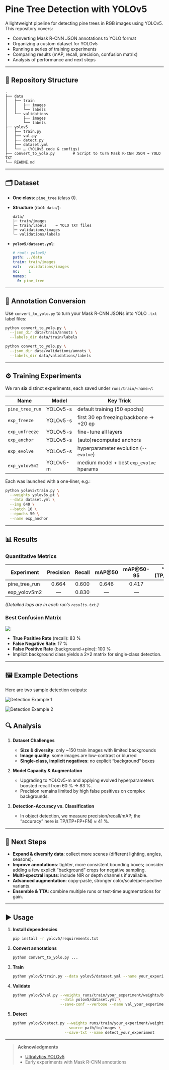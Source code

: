 # Pine Tree Detection with YOLOv5

A lightweight pipeline for detecting pine trees in RGB images using YOLOv5. This repository covers:

* Converting Mask R-CNN JSON annotations to YOLO format
* Organizing a custom dataset for YOLOv5
* Running a series of training experiments
* Comparing results (mAP, recall, precision, confusion matrix)
* Analysis of performance and next steps

---

## 📂 Repository Structure

```
.
├── data
│   ├── train
│   │   ├── images
│   │   └── labels
│   └── validations
│       ├── images
│       └── labels
├── yolov5
│   ├── train.py
│   ├── val.py
│   ├── detect.py
│   ├── dataset.yml
│   └── … (YOLOv5 code & configs)
├── convert_to_yolo.py        # Script to turn Mask R-CNN JSON → YOLO TXT
└── README.md
```

---

## 🗂 Dataset

* **One class**: `pine_tree` (class 0).

* **Structure** (root: `data/`):

  ```
  data/
  ├─ train/images
  ├─ train/labels    ← YOLO TXT files
  ├─ validations/images
  └─ validations/labels
  ```

* **`yolov5/dataset.yml`**:

  ```yaml
  # root: yolov5/
  path: ../data
  train: train/images
  val:   validations/images
  nc:    1
  names:
    0: pine_tree
  ```

---

## 🔄 Annotation Conversion

Use `convert_to_yolo.py` to turn your Mask R-CNN JSONs into YOLO `.txt` label files:

```bash
python convert_to_yolo.py \
  --json_dir data/train/annots \
  --labels_dir data/train/labels

python convert_to_yolo.py \
  --json_dir data/validations/annots \
  --labels_dir data/validations/labels
```

---

## ⚙️ Training Experiments

We ran **six** distinct experiments, each saved under `runs/train/<name>/`:

| Name            | Model    | Key Trick                                |
| --------------- | -------- | ---------------------------------------- |
| `pine_tree_run` | YOLOv5-s | default training (50 epochs)             |
| `exp_freeze`    | YOLOv5-s | first 30 ep freezing backbone → +20 ep   |
| `exp_unfreeze`  | YOLOv5-s | fine-tune all layers                     |
| `exp_anchor`    | YOLOv5-s | (auto)recomputed anchors                 |
| `exp_evolve`    | YOLOv5-s | hyperparameter evolution (`--evolve`)    |
| `exp_yolov5m2`  | YOLOv5-m | medium model + best `exp_evolve` hparams |

Each was launched with a one-liner, e.g.:

```bash
python yolov5/train.py \
  --weights yolov5s.pt \
  --data dataset.yml \
  --img 640 \
  --batch 16 \
  --epochs 50 \
  --name exp_anchor
```

---

## 📊 Results

### Quantitative Metrics

| Experiment      | Precision | Recall | mAP\@50 | mAP\@50-95 | “Accuracy” (TP/(TP+FP+FN)) |
| --------------- | :-------: | :----: | :-----: | :--------: | :------------------------: |
| pine\_tree\_run |   0.664   |  0.600 |  0.646  |    0.417   |           46.2 %           |
| exp\_yolov5m2   |     —     |  0.830 |    —    |      —     |           41.5 %           |

*(Detailed logs are in each run’s `results.txt`.)*

### Best Confusion Matrix

![](runs/val/val_exp_yolov5m2/confusion_matrix.png)

* **True Positive Rate** (recall): 83 %
* **False Negative Rate**: 17 %
* **False Positive Rate** (background→pine): 100 %
* Implicit background class yields a 2×2 matrix for single‐class detection.

---

## 🖼️ Example Detections

Here are two sample detection outputs:

![Detection Example 1](val_batch0_labels.jpg)

![Detection Example 2](val_batch0_pred.jpg)

## 🔍 Analysis

1. **Dataset Challenges**

   * **Size & diversity**: only \~150 train images with limited backgrounds
   * **Image quality**: some images are low-contrast or blurred
   * **Single‐class, implicit negatives**: no explicit “background” boxes

2. **Model Capacity & Augmentation**

   * Upgrading to YOLOv5-m and applying evolved hyperparameters boosted recall from 60 % → 83 %.
   * Precision remains limited by high false positives on complex backgrounds.

3. **Detection‐Accuracy vs. Classification**

   * In object detection, we measure precision/recall/mAP; the “accuracy” here is TP/(TP+FP+FN) ≈ 41 %.

---

## 🚀 Next Steps

* **Expand & diversify data**: collect more scenes (different lighting, angles, seasons).
* **Improve annotations**: tighter, more consistent bounding boxes; consider adding a few explicit “background” crops for negative sampling.
* **Multi-spectral inputs**: include NIR or depth channels if available.
* **Advanced augmentation**: copy-paste, stronger color/scale/perspective variants.
* **Ensemble & TTA**: combine multiple runs or test-time augmentations for gain.

---

## ▶️ Usage

1. **Install dependencies**

   ```bash
   pip install -r yolov5/requirements.txt
   ```
2. **Convert annotations**

   ```bash
   python convert_to_yolo.py ...
   ```
3. **Train**

   ```bash
   python yolov5/train.py --data yolov5/dataset.yml --name your_experiment
   ```
4. **Validate**

   ```bash
   python yolov5/val.py --weights runs/train/your_experiment/weights/best.pt \
                        --data yolov5/dataset.yml \
                        --save-conf --verbose --name val_your_experiment
   ```
5. **Detect**

   ```bash
   python yolov5/detect.py --weights runs/train/your_experiment/weights/best.pt \
                          --source path/to/images \
                          --save-txt --name detect_your_experiment
   ```

---

> **Acknowledgments**
>
> * [Ultralytics YOLOv5](https://github.com/ultralytics/yolov5)
> * Early experiments with Mask R-CNN annotations
